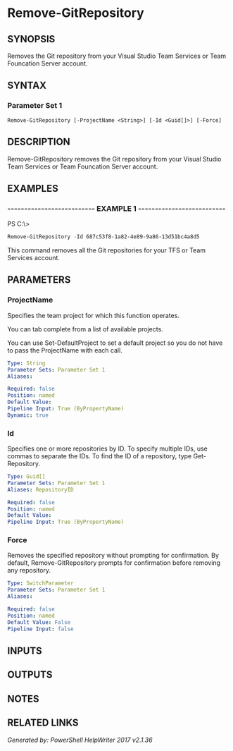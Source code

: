 ﻿# Remove-GitRepository

## SYNOPSIS
Removes the Git repository from your Visual Studio Team Services or Team Founcation Server account.

## SYNTAX

### Parameter Set 1
```
Remove-GitRepository [-ProjectName <String>] [-Id <Guid[]>] [-Force]
```

## DESCRIPTION
Remove-GitRepository removes the Git repository from your Visual Studio Team Services or Team Founcation Server account.

## EXAMPLES

### -------------------------- EXAMPLE 1 --------------------------
PS C:\\\>
```powershell
Remove-GitRepository -Id 687c53f8-1a82-4e89-9a86-13d51bc4a8d5
```

This command removes all the Git repositories for your TFS or Team Services account.

## PARAMETERS

### ProjectName
Specifies the team project for which this function operates.

You can tab complete from a list of available projects.

You can use Set-DefaultProject to set a default project so
you do not have to pass the ProjectName with each call.

```yaml
Type: String
Parameter Sets: Parameter Set 1
Aliases: 

Required: false
Position: named
Default Value: 
Pipeline Input: True (ByPropertyName)
Dynamic: true
```

### Id
Specifies one or more repositories by ID. To specify multiple IDs, use
commas to separate the IDs. To find the ID of a repository, type
Get-Repository.

```yaml
Type: Guid[]
Parameter Sets: Parameter Set 1
Aliases: RepositoryID

Required: false
Position: named
Default Value: 
Pipeline Input: True (ByPropertyName)
```

### Force
Removes the specified repository without prompting for confirmation.
By default, Remove-GitRepository prompts for confirmation before
removing any repository.

```yaml
Type: SwitchParameter
Parameter Sets: Parameter Set 1
Aliases: 

Required: false
Position: named
Default Value: False
Pipeline Input: false
```

## INPUTS

## OUTPUTS

## NOTES

## RELATED LINKS


*Generated by: PowerShell HelpWriter 2017 v2.1.36*
